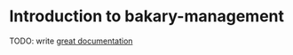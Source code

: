 # Introduction to bakary-management

TODO: write [great documentation](http://jacobian.org/writing/what-to-write/)
